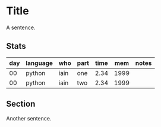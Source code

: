 # Title

A sentence.

## Stats

| day | language | who | part | time | mem | notes |
| --- | --- | --- | --- | --- | --- | --- |
| 00 | python | iain | one | 2.34 | 1999 |  |
| 00 | python | iain | two | 2.34 | 1999 |  |

## Section

Another sentence.
